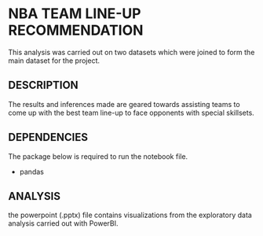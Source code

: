 # NBA TEAM LINE-UP RECOMMENDATION
 This analysis was carried out on two datasets which were joined to form the main dataset for the project.
 
 ## DESCRIPTION
 The results and inferences made are geared towards assisting teams to come up with the best team line-up to face opponents with special skillsets.
 
 ## DEPENDENCIES
 The package below is required to run the notebook file.
 - pandas
 
 
 ## ANALYSIS
 the powerpoint (.pptx) file contains visualizations from the exploratory data analysis carried out with PowerBI.
 



     


     


     


     


     


    

    
   
  

  
  
